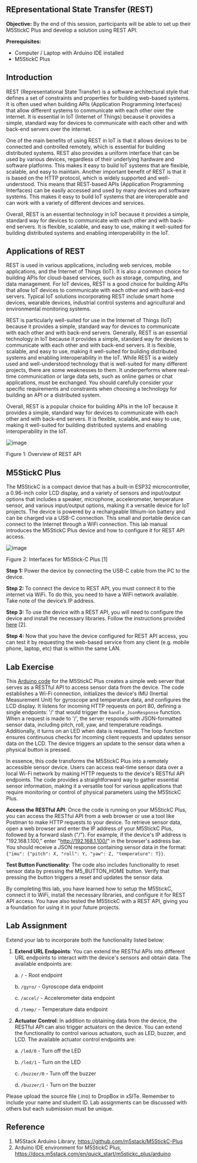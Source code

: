 ## **REpresentational State Transfer (REST)**

**Objective:** By the end of this session, participants will be able to set up their M5StickC Plus and develop a solution using REST API.

**Prerequisites:** 
- Computer / Laptop with Arduino IDE installed
- M5StickC Plus

## **Introduction**

REST (Representational State Transfer) is a software architectural style that defines a set of constraints and properties for building web-based systems. It is often used when building APIs (Application Programming Interfaces) that allow different systems to communicate with each other over the internet. It is essential in IoT (Internet of Things) because it provides a simple, standard way for devices to communicate with each other and with back-end servers over the internet.

One of the main benefits of using REST in IoT is that it allows devices to be connected and controlled remotely, which is essential for building distributed systems. REST also provides a uniform interface that can be used by various devices, regardless of their underlying hardware and software platforms. This makes it easy to build IoT systems that are flexible, scalable, and easy to maintain. Another important benefit of REST is that it is based on the HTTP protocol, which is widely supported and well-understood. This means that REST-based APIs (Application Programming Interfaces) can be easily accessed and used by many devices and software systems. This makes it easy to build IoT systems that are interoperable and can work with a variety of different devices and services.

Overall, REST is an essential technology in IoT because it provides a simple, standard way for devices to communicate with each other and with back-end servers. It is flexible, scalable, and easy to use, making it well-suited for building distributed systems and enabling interoperability in the IoT.

## **Applications of REST**

REST is used in various applications, including web services, mobile applications, and the Internet of Things (IoT). It is also a common choice for building APIs for cloud-based services, such as storage, computing, and data management. For IoT devices, REST is a good choice for building APIs that allow IoT devices to communicate with each other and with back-end servers. Typical IoT solutions incorporating REST include  smart home devices, wearable devices, industrial control systems and agricultural and environmental monitoring systems.

REST is particularly well-suited for use in the Internet of Things (IoT) because it provides a simple, standard way for devices to communicate with each other and with back-end servers. Generally, REST is an essential technology in IoT because it provides a simple, standard way for devices to communicate with each other and with back-end servers. It is flexible, scalable, and easy to use, making it well-suited for building distributed systems and enabling interoperability in the IoT. While REST is a widely used and well-understood technology that is well-suited for many different projects, there are some weaknesses to them. It underperforms where real-time communication or large data sets, such as online games or chat applications,  must be exchanged.  You should carefully consider your specific requirements and constraints when choosing a technology for building an API or a distributed system.

Overall, REST is a popular choice for building APIs in the IoT because it provides a simple, standard way for devices to communicate with each other and with back-end servers. It is flexible, scalable, and easy to use, making it well-suited for building distributed systems and enabling interoperability in the IoT.


![image](https://github.com/drfuzzi/CSC2106_REST/assets/108112390/b6617c95-3f77-47ec-a043-cad4ca0dcb7b)

Figure 1: Overview of REST API

## **M5StickC Plus**

The M5StickC is a compact device that has a built-in ESP32 microcontroller, a 0.96-inch color LCD display, and a variety of sensors and input/output options that includes a speaker, microphone, accelerometer, temperature sensor, and various input/output options, making it a versatile device for IoT projects. The device is powered by a rechargeable lithium-ion battery and can be charged via a USB-C connection. This small and portable device can connect to the Internet through a WiFi connection. This lab manual introduces the M5StickC Plus device and how to configure it for REST API access.



![image](https://github.com/drfuzzi/CSC2106_REST/assets/108112390/ff48eb65-2604-4ba9-8d51-90e5417688e6)

Figure 2: Interfaces for M5Stick-C Plus [1]

**Step 1:** Power the device by connecting the USB-C cable from the PC to the device.

**Step 2:** To connect the device to REST API, you must connect it to the internet via WiFi. To do this, you need to have a WiFi network available. Take note of the device’s IP address.

**Step 3:** To use the device with a REST API, you will need to configure the device and install the necessary libraries. Follow the instructions provided [here](https://docs.m5stack.com/en/quick_start/m5stickc_plus/arduino) [2].

**Step 4:** Now that you have the device configured for REST API access, you can test it by requesting the web-based service from any client (e.g. mobile phone, laptop, etc) that is within the same LAN.

## **Lab Exercise**

This [Arduino code](Lab1.ino) for the M5StickC Plus creates a simple web server that serves as a RESTful API to access sensor data from the device. The code establishes a Wi-Fi connection, initializes the device's IMU (Inertial Measurement Unit) for gyroscope and temperature data, and configures the LCD display. It listens for incoming HTTP requests on port 80, defining a single endpoints: '/' that would trigger the `handle_JsonResponse` function. When a request is made to '/', the server responds with JSON-formatted sensor data, including pitch, roll, yaw, and temperature readings. Additionally, it turns on an LED when data is requested. The loop function ensures continuous checks for incoming client requests and updates sensor data on the LCD. The device triggers an update to the sensor data when a physical button is pressed.

In essence, this code transforms the M5StickC Plus into a remotely accessible sensor device. Users can access real-time sensor data over a local Wi-Fi network by making HTTP requests to the device's RESTful API endpoints. The code provides a straightforward way to gather essential sensor information, making it a versatile tool for various applications that require monitoring or control of physical parameters using the M5StickC Plus.

**Access the RESTful API**: Once the code is running on your M5StickC Plus, you can access the RESTful API from a web browser or use a tool like Postman to make HTTP requests to your device. To retrieve sensor data, open a web browser and enter the IP address of your M5StickC Plus, followed by a forward slash ("/"). For example, if the device's IP address is "192.168.1.100," enter "http://192.168.1.100/" in the browser's address bar. You should receive a JSON response containing sensor data in the format: `{"imu": {"pitch": X, "roll": Y, "yaw": Z, "temperature": T}}`.

**Test Button Functionality**: The code also includes functionality to reset sensor data by pressing the M5_BUTTON_HOME button. Verify that pressing the button triggers a reset and updates the sensor data.

By completing this lab, you have learned how to setup the M5StickC, connect it to WiFi, install the necessary libraries, and configure it for REST API access. You have also tested the M5StickC with a REST API, giving you a foundation for using it in your future projects.

## **Lab Assignment**

Extend your lab to incorporate both the functionality listed below:
1. **Extend URL Endpoints**: You can extend the RESTful APIs into different URL endpoints to interact with the device's sensors and obtain data. The available endpoints are:

    a. `/` - Root endpoint

    b. `/gyro/` - Gyroscope data endpoint

    c. `/accel/` - Accelerometer data endpoint

    d. `/temp/` - Temperature data endpoint

3. **Actuator Control**: In addition to obtaining data from the device, the RESTful API can also trigger actuators on the device. You can extend the functionality to control various actuators, such as LED, buzzer, and LCD. The available actuator control endpoints are:

    a. `/led/0` - Turn off the LED

    b. `/led/1` - Turn on the LED

    c. `/buzzer/0` - Turn off the buzzer

    d. `/buzzer/1` - Turn on the buzzer

Please upload the source file (.ino) to DropBox in xSITe. Remember to include your name and student ID. Lab assignments can be discussed with others but each submission must be unique. 

## **Reference**
1. M5Stack Arduino Library, https://github.com/m5stack/M5StickC-Plus
2. Arduino IDE environment for M5StickC Plus, https://docs.m5stack.com/en/quick_start/m5stickc_plus/arduino
